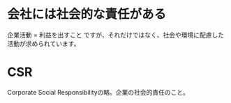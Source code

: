 # 会社には社会的な責任がある

企業活動 = 利益を出すこと
ですが、それだけではなく、社会や環境に配慮した活動が求められています。

# CSR
Corporate Social Responsibilityの略。企業の社会的責任のこと。
